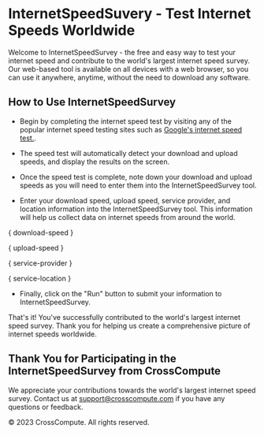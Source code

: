 # InternetSpeedSuvery - Test Internet Speeds Worldwide
Welcome to InternetSpeedSurvey - the free and easy way to test your internet speed and contribute to the world's largest internet speed survey. Our web-based tool is available on all devices with a web browser, so you can use it anywhere, anytime, without the need to download any software.


## How to Use InternetSpeedSurvey
- Begin by completing the internet speed test by visiting any of the popular internet speed testing sites such as [Google's internet speed test.](https://www.google.com/search?q=internet+speed+test).

- The speed test will automatically detect your download and upload speeds, and display the results on the screen.

- Once the speed test is complete, note down your download and upload speeds as you will need to enter them into the InternetSpeedSurvey tool.

- Enter your download speed, upload speed, service provider, and location information into the InternetSpeedSurvey tool. This information will help us collect data on internet speeds from around the world.

{ download-speed }

{ upload-speed }

{ service-provider }

{ service-location }

- Finally, click on the "Run" button to submit your information to InternetSpeedSurvey.

That's it! You've successfully contributed to the world's largest internet speed survey. Thank you for helping us create a comprehensive picture of internet speeds worldwide.

## Thank You for Participating in the InternetSpeedSurvey from CrossCompute 
We appreciate your contributions towards the world's largest internet speed survey. Contact us at support@crosscompute.com if you have any questions or feedback.

© 2023 CrossCompute. All rights reserved.